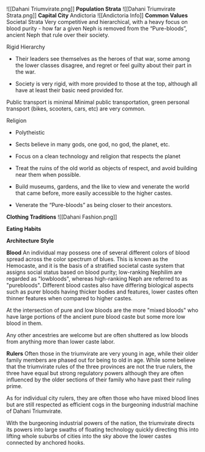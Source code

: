 ![[Dahani Triumvirate.png]]
**Population Strata**
![[Dahani Triumvirate  Strata.png]]
**Capital City**
Andictoria 
![[Andictoria Info]]
**Common Values**
Societal Strata
Very competitive and hierarchical, with a heavy focus on blood purity - how far a given Neph is removed from the “Pure-bloods”, ancient Neph that rule over their society.

Rigid Hierarchy
-   Their leaders see themselves as the heroes of that war, some among the lower classes disagree, and regret or feel guilty about their part in the war.

-   Society is very rigid, with more provided to those at the top, although all have at least their basic need provided for.

Public transport is minimal
Minimal public transportation, green personal transport (bikes, scooters, cars, etc) are very common.

Religion
-   Polytheistic

-   Sects believe in many gods, one god, no god, the planet, etc.

-   Focus on a clean technology and religion that respects the planet
    

-   Treat the ruins of the old world as objects of respect, and avoid building near them when possible.

-   Build museums, gardens, and the like to view and venerate the world that came before, more easily accessible to the higher castes.

-   Venerate the “Pure-bloods” as being closer to their ancestors.

**Clothing Traditions**
![[Dahani Fashion.png]]

**Eating Habits**

**Architecture Style**

**Blood**
An individual may possess one of several different colors of blood spread across the color spectrum of blues. This is known as the Hemocaste, and it is the basis of a stratified societal caste system that assigns social status based on blood purity; low-ranking Nephilim are regarded as "lowbloods", whereas high-ranking Neph are referred to as "purebloods". Different blood castes also have differing biological aspects such as purer bloods having thicker bodies and features, lower castes often thinner features when compared to higher castes.

 At the intersection of pure and low bloods are the more "mixed bloods" who have large portions of the ancient pure blood caste but some more low blood in them.

 Any other ancestries are welcome but are often shuttered as low bloods from anything more than lower caste labor.
 
 **Rulers**
 Often those in the triumvirate are very young in age, while their older family members are phased out for being to old in age. While some believe that the triumvirate rules of the three provinces are not the true rulers, the three have equal but strong regulatory powers although they are often influenced by the older sections of their family who have past their ruling prime. 

 As for individual city rulers, they are often those who have mixed blood lines but are still respected as efficient cogs in the burgeoning industrial machine of Dahani Triumvirate. 

With the burgeoning industrial powers of the nation, the triumvirate directs its powers into large swaths of floating technology quickly directing this into lifting whole suburbs of cities into the sky above the lower castes connected by anchored hooks.